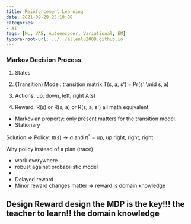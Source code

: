 ```yaml
---
title: Reinforcement Learning 
date: 2021-09-29 23:10:08
categories:
- AI
tags: [ML, VAE, Autoencoder, Variational, EM]
typora-root-url: ../../allenlu2009.github.io
---
```


<script type="text/x-mathjax-config">
MathJax.Hub.Config({
  TeX: { equationNumbers: { autoNumber: "AMS" } }
});
</script>

### Markov Decision Process

1. States

2. (Transition) Model:  transition matrix  T(s, a, s') = Pr(s' \mid s, a)

3. Actions: up, down, left, right A(s)

4. Reward:  R(s) or R(s, a) or R(s, a, s') all math equivalent

* Markovian property: only present matters for the transition model.
* Stationary

Solution => Policy:  $\pi(s) \to a$   and $\pi^*$ = up, up right, right, right

Why policy instead of a plan (trace)

* work everywhere
* robust against probabilistic model
*
* Delayed reward
* Minor reward changes matter => reward is domain knowledge

## Design Reward design the MDP is the key!!! the teacher to learn!! the domain knowledge
